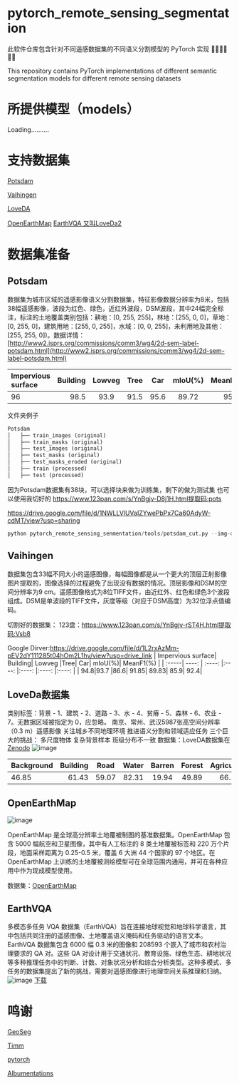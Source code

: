 # pytorch_remote_sensing_segmentation
此软件仓库包含针对不同遥感数据集的不同语义分割模型的 PyTorch 实现
👨‍💻👨‍💻👨‍💻

This repository contains PyTorch implementations of different semantic segmentation models for different remote sensing datasets

# 所提供模型（models）
Loading..........

# 支持数据集
[Potsdam](https://github.com/Jacky-Android/pytorch_remote_sensing_segmentation?tab=readme-ov-file#potsdam)

[Vaihingen](https://github.com/Jacky-Android/pytorch_remote_sensing_segmentation?tab=readme-ov-file#vaihingen)

[LoveDA](https://github.com/Jacky-Android/pytorch_remote_sensing_segmentation?tab=readme-ov-file#loveda%E6%95%B0%E6%8D%AE%E9%9B%86)

[OpenEarthMap](https://github.com/Jacky-Android/pytorch_remote_sensing_segmentation?tab=readme-ov-file#openearthmap)
[EarthVQA 又叫LoveDa2](https://github.com/Jacky-Android/pytorch_remote_sensing_segmentation?tab=readme-ov-file#earthvqa)

# 数据集准备

## Potsdam
数据集为城市区域的遥感影像语义分割数据集，特征影像数据分辨率为8米，包括38幅遥感影像，波段为红色、绿色，近红外波段，DSM波段，其中24幅完全标注，标注的土地覆盖类别包括：耕地：[0, 255, 255]，林地：[255, 0, 0]，草地：[0, 255, 0]，建筑用地：[255, 0, 255]，水域：[0, 0, 255]，未利用地及其他：[255, 255, 0])。数据详情：[http://www2.isprs.org/commissions/comm3/wg4/2d-sem-label-potsdam.html](http://www2.isprs.org/commissions/comm3/wg4/2d-sem-label-potsdam.html)

| Impervious surface| Building| Lowveg |Tree| Car| mIoU(%)| MeanF1(%)| OA(%) |
| :-----| ----: | :----: |:----: |:----: |:----: |:----: |:----: |
| 96|98.5 |93.9| 91.5| 95.6| 89.72| 95.1 |94.75|

文件夹例子
```python
Potsdam
│   ├── train_images (original)
│   ├── train_masks (original)
│   ├── test_images (original)
│   ├── test_masks (original)
│   ├── test_masks_eroded (original)
│   ├── train (processed)
│   ├── test (processed)
```
因为Potsdam数据集有38块，可以选择块来做为训练集，剩下的做为测试集
也可以使用我切好的
https://www.123pan.com/s/YnBgjv-D8j1H.html提取码:pots

https://drive.google.com/file/d/1NWLLVlUVaIZYwePbPx7Ca60AdyW-cdMT/view?usp=sharing
```python 
python pytorch_remote_sensing_senmentation/tools/potsdam_cut.py --img-dir "data/potsdam/train_images" --mask-dir "data/potsdam/train_masks" --output-img-dir "data/potsdam/train/images_1024" --output-mask-dir "data/potsdam/train/masks_1024" --mode "train" --split-size 1024 --stride 512 --rgb-image 
```
## Vaihingen
数据集包含33幅不同大小的遥感图像，每幅图像都是从一个更大的顶层正射影像图片提取的，图像选择的过程避免了出现没有数据的情况。顶层影像和DSM的空间分辨率为9 cm。遥感图像格式为8位TIFF文件，由近红外、红色和绿色3个波段组成。DSM是单波段的TIFF文件，灰度等级（对应于DSM高度）为32位浮点值编码。

切割好的数据集：
123盘：https://www.123pan.com/s/YnBgjv-rST4H.html提取码:Vsb8

Google Dirver:https://drive.google.com/file/d/1L2rxAzMm-pEV2dY111285t04hOm2L1hv/view?usp=drive_link
| Impervious surface| Building| Lowveg |Tree| Car| mIoU(%)| MeanF1(%) |
| :-----| ----: | :----: |:----: |:----: |:----: |:----: |
| 94.8|93.7 |86.6| 91.85| 89.83| 85.9| 92.4|

## LoveDa数据集
类别标签：背景 - 1、建筑 - 2、道路 - 3、水 - 4、贫瘠 - 5、森林 - 6、农业 - 7。无数据区域被指定为 0，应忽略。
南京、常州、武汉5987张高空间分辨率（0.3 m）遥感影像
关注城乡不同地理环境
推进语义分割和领域适应任务
三个巨大的挑战：
多尺度物体
复杂背景样本
班级分布不一致
数据集：LoveDA数据集在[Zenodo](https://zenodo.org/records/5706578)
![image](https://github.com/Jacky-Android/pytorch_remote_sensing_segmentation/assets/55181594/c3f49559-d00f-4847-ae70-05a84cb6f1bb)

| Background| Building| Road| Water| Barren| Forest| Agriculture| mIoU(%)| MeanF1(%)| OA(%) |
| :-----| ----: | :----: |:----: |:----: |:----: |:----: |:----: |:----: |:----: |
| 46.85| 61.43| 59.07| 82.31| 19.94| 49.89| 66.15| 55.09| 69.19| 70.5|

## OpenEarthMap
![image](https://github.com/Jacky-Android/pytorch_remote_sensing_segmentation/assets/55181594/4f50a81b-2189-4aed-a357-f184aaff9870)

OpenEarthMap 是全球高分辨率土地覆被制图的基准数据集。OpenEarthMap 包含 5000 幅航空和卫星图像，其中有人工标注的 8 类土地覆被标签和 220 万个片段，地面采样距离为 0.25-0.5 米，覆盖 6 大洲 44 个国家的 97 个地区。在 OpenEarthMap 上训练的土地覆被测绘模型可在全球范围内通用，并可在各种应用中作为现成模型使用。

数据集：[OpenEarthMap](https://zenodo.org/records/7223446)

## EarthVQA
多模态多任务 VQA 数据集（EarthVQA）旨在连接地球视觉和地球科学语言，其中包括共同注册的遥感图像、土地覆盖语义掩码和任务驱动的语言文本。
EarthVQA 数据集包含 6000 幅 0.3 米的图像和 208593 个嵌入了城市和农村治理要求的 QA 对。这些 QA 对设计用于交通状况、教育设施、绿色生态、耕地状况等多种推理任务中的判断、计数、对象状况分析和综合分析类型。这种多模式、多任务的数据集提出了新的挑战，需要对遥感图像进行地理空间关系推理和归纳。
![image](https://github.com/Jacky-Android/pytorch_remote_sensing_segmentation/assets/55181594/0041f6ff-d578-4b9b-9c87-27a01a2c3c4e)
[下载](http://rsidea.whu.edu.cn/EarthVQA.htm)

# 鸣谢
[GeoSeg](https://github.com/WangLibo1995/GeoSeg)

[Timm](https://github.com/huggingface/pytorch-image-models)

[pytorch](https://github.com/pytorch/pytorch)

[Albumentations](https://github.com/albumentations-team/albumentations)


